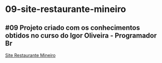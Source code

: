 # 09-site-restaurante-mineiro
 #09 Projeto criado com os conhecimentos obtidos no curso do Igor Oliveira - Programador Br
---
[Site Restaurante Mineiro](https://rafaelcorrea00.github.io/09-site-restaurante-mineiro/)

